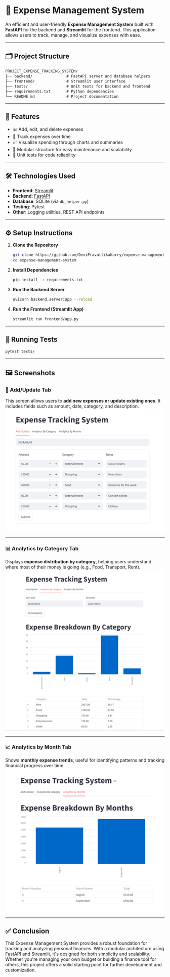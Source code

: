 # 💸 Expense Management System

An efficient and user-friendly **Expense Management System** built with **FastAPI** for the backend and **Streamlit** for the frontend. This application allows users to track, manage, and visualize expenses with ease.

---

## 🗂 Project Structure

```
PROJECT_EXPENSE_TRACKING_SYSTEM/
├── backend/               # FastAPI server and database helpers
├── frontend/              # Streamlit user interface
├── tests/                 # Unit tests for backend and frontend
├── requirements.txt       # Python dependencies
└── README.md              # Project documentation
```

---

## 🚀 Features

- 📊 Add, edit, and delete expenses
- 📅 Track expenses over time
- 📈 Visualize spending through charts and summaries
- 🧩 Modular structure for easy maintenance and scalability
- 🧪 Unit tests for code reliability

---

## 🛠️ Technologies Used

- **Frontend**: [Streamlit](https://streamlit.io/)
- **Backend**: [FastAPI](https://fastapi.tiangolo.com/)
- **Database**: SQLite (via `db_helper.py`)
- **Testing**: Pytest
- **Other**: Logging utilities, REST API endpoints

---

## ⚙️ Setup Instructions

1. **Clone the Repository**
   ```bash
   git clone https://github.com/DeviPravallikaKarry/expense-management-system
   cd expense-management-system
   ```

2. **Install Dependencies**
   ```bash
   pip install -r requirements.txt
   ```

3. **Run the Backend Server**
   ```bash
   uvicorn backend.server:app --reload
   ```

4. **Run the Frontend (Streamlit App)**
   ```bash
   streamlit run frontend/app.py
   ```

---

## 🧪 Running Tests

```bash
pytest tests/
```

---

## 🖼️ Screenshots

### 🧾 Add/Update Tab
This screen allows users to **add new expenses or update existing ones**. It includes fields such as amount, date, category, and description.
![Add or Update Tab](screenshots/1.png)

---

### 📊 Analytics by Category Tab
Displays **expense distribution by category**, helping users understand where most of their money is going (e.g., Food, Transport, Rent).
![Analytics by Category](screenshots/2.png)

---

### 📈 Analytics by Month Tab
Shows **monthly expense trends**, useful for identifying patterns and tracking financial progress over time.
![Analytics by Month](screenshots/3.png)

---

## ✅ Conclusion

This Expense Management System provides a robust foundation for tracking and analyzing personal finances. With a modular architecture using FastAPI and Streamlit, it's designed for both simplicity and scalability. Whether you're managing your own budget or building a finance tool for others, this project offers a solid starting point for further development and customization.
